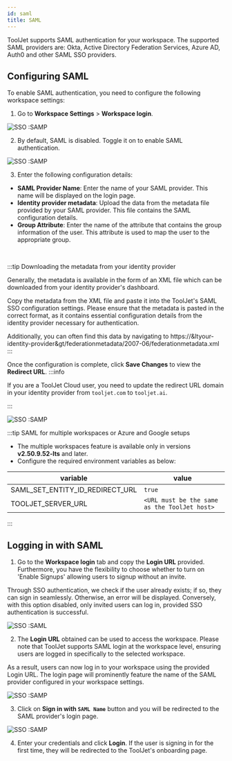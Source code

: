 ```yaml
---
id: saml
title: SAML
---
```


ToolJet supports SAML authentication for your workspace. The supported SAML providers are: Okta, Active Directory Federation Services, Azure AD, Auth0 and other SAML SSO providers.

<div style={{paddingTop:'24px'}}>

## Configuring SAML

To enable SAML authentication, you need to configure the following workspace settings:

1. Go to **Workspace Settings** > **Workspace login**.

<img className="screenshot-full" src="/img/sso/saml/workspaceset-v2.png" alt="SSO :SAMP" />

2. By default, SAML is disabled. Toggle it on to enable SAML authentication.

<img className="screenshot-full" src="/img/sso/saml/enable-v2.png" alt="SSO :SAMP" />

3. Enter the following configuration details:
- **SAML Provider Name**: Enter the name of your SAML provider. This name will be displayed on the login page.
- **Identity provider metadata**: Upload the data from the metadata file provided by your SAML provider. This file contains the SAML configuration details.
- **Group Attribute**: Enter the name of the attribute that contains the group information of the user. This attribute is used to map the user to the appropriate group.

<br/>

:::tip 
Downloading the metadata from your identity provider

Generally, the metadata is available in the form of an XML file which can be downloaded from your identity provider's dashboard.

Copy the metadata from the XML file and paste it into the ToolJet's SAML SSO configuration settings. Please ensure that the metadata is pasted in the correct format, as it contains essential configuration details from the identity provider necessary for authentication.

Additionally, you can often find this data by navigating to https://&ltyour-identity-provider&gt/federationmetadata/2007-06/federationmetadata.xml
:::

Once the configuration is complete, click **Save Changes** to view the **Redirect URL**.
:::info

If you are a ToolJet Cloud user, you need to update the redirect URL domain in your identity provider from `tooljet.com` to `tooljet.ai`.

:::

<img className="screenshot-full" src="/img/sso/saml/SAML-Redirect-URL.png" alt="SSO :SAMP" />

:::tip 
SAML for multiple workspaces or Azure and Google setups
-  The multiple workspaces feature is available only in versions **v2.50.9.52-lts** and later.
-  Configure the required environment variables as below:

| variable               | value             |
| ---------------------- | ----------------- |
| SAML_SET_ENTITY_ID_REDIRECT_URL | `true` |
| TOOLJET_SERVER_URL | `<URL must be the same as the ToolJet host>`|
:::

</div>

<div style={{paddingTop:'24px'}}>

## Logging in with SAML

1. Go to the **Workspace login** tab and copy the **Login URL** provided. Furthermore, you have the flexibility to choose whether to turn on 'Enable Signups' allowing users to signup without an invite. 

Through SSO authentication, we check if the user already exists; if so, they can sign in seamlessly. Otherwise, an error will be displayed. Conversely, with this option disabled, only invited users can log in, provided SSO authentication is successful.

<img className="screenshot-full" src="/img/sso/saml/url-v3.png" alt="SSO :SAML"/>

2. The **Login URL** obtained can be used to access the workspace. Please note that ToolJet supports SAML login at the workspace level, ensuring users are logged in specifically to the selected workspace.

As a result, users can now log in to your workspace using the provided Login URL. The login page will prominently feature the name of the SAML provider configured in your workspace settings.

<img className="screenshot-full" src="/img/sso/saml/login.png" alt="SSO :SAMP" />

3. Click on **Sign in with `SAML Name`** button and you will be redirected to the SAML provider's login page.

<img className="screenshot-full" src="/img/sso/saml/auth.png" alt="SSO :SAMP" />

4. Enter your credentials and click **Login**. If the user is signing in for the first time, they will be redirected to the ToolJet's onboarding page.

</div>

